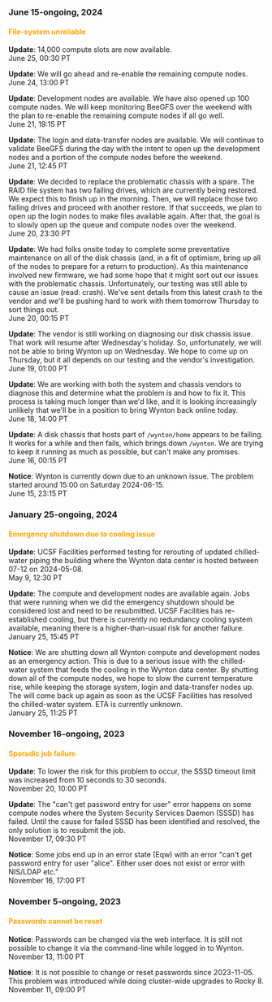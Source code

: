 ### June 15-ongoing, 2024

#### <span style="color: orange;">File-system unreliable</span>

**Update**: 14,000 compute slots are now available.
<br><span class="timestamp">June 25, 00:30 PT</span>

**Update**: We will go ahead and re-enable the remaining compute 
nodes.
<br><span class="timestamp">June 24, 13:00 PT</span>

**Update**: Development nodes are available. We have also opened up
100 compute nodes. We will keep monitoring BeeGFS over the weekend
with the plan to re-enable the remaining compute nodes if all go well.
<br><span class="timestamp">June 21, 19:15 PT</span>

**Update**: The login and data-transfer nodes are available. We will
continue to validate BeeGFS during the day with the intent to open up
the development nodes and a portion of the compute nodes before the
weekend.
<br><span class="timestamp">June 21, 12:45 PT</span>

**Update**: We decided to replace the problematic chassis with a
spare. The RAID file system has two failing drives, which are
currently being restored. We expect this to finish up in the
morning. Then, we will replace those two failing drives and proceed
with another restore. If that succeeds, we plan to open up the login
nodes to make files available again. After that, the goal is to slowly
open up the queue and compute nodes over the weekend.
<br><span class="timestamp">June 20, 23:30 PT</span>

**Update**: We had folks onsite today to complete some preventative
maintenance on all of the disk chassis (and, in a fit of optimism,
bring up all of the nodes to prepare for a return to production).  As
this maintenance involved new firmware, we had some hope that it might
sort out our issues with the problematic chassis.  Unfortunately, our
testing was still able to cause an issue (read: crash). We've sent
details from this latest crash to the vendor and we'll be pushing hard
to work with them tomorrow Thursday to sort things out.
<br><span class="timestamp">June 20, 00:15 PT</span>

**Update**: The vendor is still working on diagnosing our disk chassis
issue.  That work will resume after Wednesday's holiday.  So,
unfortunately, we will not be able to bring Wynton up on Wednesday.
We hope to come up on Thursday, but it all depends on our testing and
the vendor's investigation.
<br><span class="timestamp">June 19, 01:00 PT</span>

**Update**: We are working with both the system and chassis vendors to
diagnose this and determine what the problem is and how to fix
it. This process is taking much longer than we'd like, and it is
looking increasingly unlikely that we'll be in a position to bring
Wynton back online today.
<br><span class="timestamp">June 18, 14:00 PT</span>

**Update**: A disk chassis that hosts part of `/wynton/home` appears
to be failing. It works for a while and then fails, which brings down
`/wynton`.  We are trying to keep it running as much as possible, but
can't make any promises.
<br><span class="timestamp">June 16, 00:15 PT</span>

**Notice**: Wynton is currently down due to an unknown issue. The
problem started around 15:00 on Saturday 2024-06-15.
<br><span class="timestamp">June 15, 23:15 PT</span>

<!--
start: 2024-06-15T15:00:00
stop: 2024-06-21T19:00:00
length: 144 hours - 32.0 hours scheduled maintenance = 112 hours
severity: major-outage
affected: jobs, beegfs, compute, *
reason: beegfs
 -->


### January 25-ongoing, 2024

#### <span style="color: orange;">Emergency shutdown due to cooling issue</span>

**Update**: UCSF Facilities performed testing for rerouting of updated
chilled-water piping the building where the Wynton data center is
hosted between 07-12 on 2024-05-08.
<br><span class="timestamp">May 9, 12:30 PT</span>

**Update**: The compute and development nodes are available again.
Jobs that were running when we did the emergency shutdown should be
considered lost and need to be resubmitted.  UCSF Facilities has
re-established cooling, but there is currently no redundancy cooling
system available, meaning there is a higher-than-usual risk for
another failure.
<br><span class="timestamp">January 25, 15:45 PT</span>

**Notice**: We are shutting down all Wynton compute and development
nodes as an emergency action. This is due to a serious issue with the
chilled-water system that feeds the cooling in the Wynton data
center. By shutting down all of the compute nodes, we hope to slow the
current temperature rise, while keeping the storage system, login and
data-transfer nodes up. The will come back up again as soon as the
UCSF Facilities has resolved the chilled-water system. ETA is
currently unknown.
<br><span class="timestamp">January 25, 11:25 PT</span>

<!--
start: 2024-01-25T11:25:00
stop: 2024-01-25T15:25:00
length: 4.0 hours
severity: major-outage
affected: jobs
reason: external
 -->


### November 16-ongoing, 2023

#### <span style="color: orange;">Sporadic job failure</span>

**Update**: To lower the risk for this problem to occur, the SSSD
timeout limit was increased from 10 seconds to 30 seconds.
<br><span class="timestamp">November 20, 10:00 PT</span>

**Update**: The "can't get password entry for user" error happens on
some compute nodes where the System Security Services Daemon (SSSD)
has failed.  Until the cause for failed SSSD has been identified and
resolved, the only solution is to resubmit the job.
<br><span class="timestamp">November 17, 09:30 PT</span>

**Notice**: Some jobs end up in an error state (Eqw) with an error
"can't get password entry for user "alice". Either user does not exist
or error with NIS/LDAP etc."
<br><span class="timestamp">November 16, 17:00 PT</span>

<!--
start: 2023-11-17T16:00:00
stop: 
length: 
severity: 
affected: jobs
reason: scheduled
 -->



### November 5-ongoing, 2023

#### <span style="color: orange;">Passwords cannot be reset</span>

**Notice**: Passwords can be changed via the web interface. It is
still not possible to change it via the command-line while logged in
to Wynton.
<br><span class="timestamp">November 13, 11:00 PT</span>

**Notice**: It is not possible to change or reset passwords since
2023-11-05. This problem was introduced while doing cluster-wide
upgrades to Rocky 8.
<br><span class="timestamp">November 11, 09:00 PT</span>
